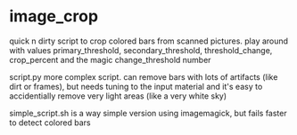 # image_crop
quick n dirty script to crop colored bars from scanned pictures. play around with values primary_threshold, secondary_threshold, threshold_change, crop_percent and the magic change_threshold number

script.py more complex script. can remove bars with lots of artifacts (like dirt or frames), but needs tuning to the input material and it's easy to accidentially remove very light areas (like a very white sky)

simple_script.sh is a way simple version using imagemagick, but fails faster to detect colored bars